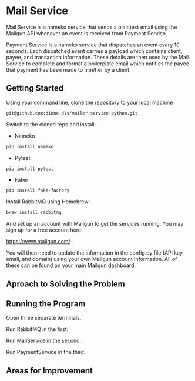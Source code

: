 # Mail Service

Mail Service is a nameko service that sends a plaintext email using the Mailgun API whenever an event is received from Payment Service.

Payment Service is a nameko service that dispatches an event every 10 seconds. Each dispatched event carries a payload which contains
client, payee, and transaction information. These details are then used by the Mail Service to complete and format a boilerplate email
which notifies the payee that payment has been made to him/her by a client.

## Getting Started

Using your command line, clone the repository to your local machine

```sh
git@github.com:dione-dls/mailer-service-python.git

```
Switch to the cloned repo and install:
* Nameko

```sh
pip install nameko
```

* Pytest
```sh
pip install pytest
```
* Faker
```sh
pip install fake-factory
```
Install RabbitMQ using Homebrew:

```sh
brew install rabbitmq
```

And set up an account with Mailgun to get the services running. You may sign up for a free account here:

https://www.mailgun.com/ .

You will then need to update the information in the config.py file (API key, email, and domain) using your own Mailgun account information.
All of these can be found on your main Mailgun dashboard.

## Aproach to Solving the Problem

## Running the Program

Open three separate terminals.

Run RabbitMQ in the first:

Run MailService in the second:

Run PaymentService in the third:

## Areas for Improvement
